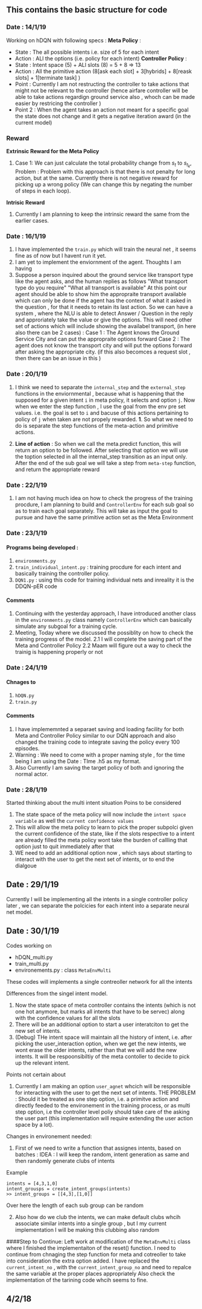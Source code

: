 ## This contains the basic structure for code
### Date : 14/1/19 
Working on hDQN with following specs :
**Meta Policy** :
- State : The all possible intents i.e. size of 5 for each intent
- Action : ALl the options (i.e. policy for each intent)
**Controller Policy** : 
- State : Intent space (5) + ALl slots (8) = 5 + 8 => 13
- Action : All the primitive action (8[ask each slot] + 3[hybrids] + 8[reask slots] + 1[terminate task] )
- Point : Currently I am not restructing the controller to take actions that might not be relevant to the controller (hence airfare controller will be able to take actions regardign ground service also , whoch can be made easier by restricing the controller )
- Point 2 : When the agent takes an action not meant for a specific goal the state does not change and it gets a negative iteration award (in the current model)

### Reward
**Extrinsic Reward for the Meta Policy**
1. Case 1: We can just calculate the total probability change from $s_t$ to $s_{t_k}$, Problem : Problem with this approach is that there is not penalty for long action, but at the same.
Currently there is not negative reward for picking up a wrong policy (We can change this by negating the number of steps in each loop).

**Intrisic Reward**
1. Currently I am planning to keep the intrinsic reward the same from the earlier cases.


### Date : 16/1/19
1. I have implemented the `train.py` which will train the neural net , it seems fine as of now but I havent run it yet.
2. I am yet to implement the enviornment of the agent.
Thoughts I am having
1. Suppose a person inquired about the ground service like transport type like the agent asks, and the human replies as follows
"What transport type do you require"
"What all transport is available"
At this point our agent should be able to show him the appropraite transport available which can only be done if the agent has the context of what it asked in the question , for that it needs to retain its last action.
So we can have a system , where the NLU is able to detect Answer / Question in the reply and approriately take the value or give the options.
This will need other set of actions which will include showing the availabel transport, (in here also there can be 2 cases) : 
Case 1 : The Agent knows the Ground Service City and can put the appropraite options forward
Case 2 : The agent does not know the transport city and will put the options forward after asking the appropriate city. (if this also becomces a request slot , then there can be an issue in this )

### Date : 20/1/19
1. I think we need to separate the `internal_step` and the `external_step` functions in the enviornmental , because what is happening that the supposed for a given intent `i` in meta policy, it selects and option `j`. Now when we enter the step function , I use the goal from the env pre set values. i.e. the goal is set to `i` and bacuse of this actions pertaining to policy of `j` when taken  are not propely rewarded. **1**. So what we need to do is separate the step functions of the meta-action and primitive actions.

2. **Line of action** : So when we call the meta.predict function, this will return an option to be followed. After selecting that option we will use the toption selected in all the internal_step transition as an input only. After the end of the sub goal we will take a step from `meta-step` function, and return the appropriate reward


### Date : 22/1/19
1. I am not having much idea on how to check the progress of the training procdure, I am planning to build and `ControllerEnv` for each sub goal so as to train each goal separately. This will take as input the goal to pursue and have the same primitive action set as the Meta Environment



### Date : 23/1/19
#### Programs being developed : 
 1. `environments.py`
 2. `train_individual_intent.py` : training procdure for each intent and basically training the controller policy.
 3. `DQN1.py` : using this code for training individual nets and inreality it is the DDQN-pER code  
#### Comments
1. Continuing with the yesterday approach, I have introduced another class in the `environments.py` class namely `ControllerEnv` which can basically simulate any subgoal for a training cycle. 
2. Meeting, Today where we discussed the possiblity on how to check the training progress of the model.
    2.1 I will complete the saving part of the Meta and Controller Policy
    2.2 Maam will figure out a way to check the trainig is happening properly or not
   
### Date : 24/1/19
#### Chnages to 
 1. `hDQN.py`
 2. `train.py`
 #### Comments
 1. I have implememnted a separaet saving and loading facility for both Meta and Controller Policy similar to our DQN approach and also changed the training code to integrate saving the policy every 100 episodes.
 2. Warning : We need to come with a proper naming style , for the time being I am using the Date : TIme .h5 as my format. 
 3. Also Currently I am saving the target policy of both and ignoring the normal actor.
<!-- # To Continue 
Continie from line 60 in the train co

de and set an appropritate annealing factor for the meta and controller policy which can take into account the intital bad controller policies and and hence have low annealing factor in the starting but as a the training progress the annesling factor adjusts accordingly -->

### Date : 28/1/19
Started thinking about the multi intent situation
Poins to be considered
1. The state space of the meta policy will now include the `intent space variable` as well the `current confidence values`
2. This will allow the meta policy to learn to pick the proper subpolci given the current confidence of the state, like 
if the slots respective to a intent are already filled the meta policy wont take the burden of callling that option just to quit immediately after that
3. WE need to add an additional option now , which says about starting to interact with the user to get the next set of intents, or to end the dialgoue

## Date : 29/1/19
Currently I will be implementing all the intents in a single controller policy later , we can separate the polcicies
for each intent into a separate neural net model.

## Date : 30/1/19
Codes working on 
- hDQN_multi.py
- train_multi.py
- environements.py : class `MetaEnvMulti` 

These codes will implements a single contreoller network for all the intents

Differences from the singel intent model.
1. Now the state space of meta controller contains the intents (which is not one hot anymore, but marks all intents that have to be servec)
along with the confidence values for all the slots
2. There will be an additional option to start a user interatciton to get the new set of intents.
3. (Debug) THe intent space will maintain all the history of intent, i.e. after picking the user_interaction option, when 
we get the new intents, we wont erase the older intents, rather than that we will add the new intents. It will be respoonsibiltiy of the meta contoller to decide to pick up the relevant intent.

Points not certain about
1. Currently I am making an option `user_agnet` whcich will be responsible for interacting with the user to get the next set of intents. THE PROBLEM : Should it be treated as one step option, i.e. a primitve action and directly feeded to the environement in the training process, or as multi step option, i.e the controller level poliy should take care of the asking the user part (this implementation will require extending the user action space by a lot).

Changes in environement needed:
1. First of we need to write a function that assignes intents, based on batches : IDEA : I will keep the random, intent generation as same and then randomly generate clubs of intents

Example

```buildoutcfg
intents = [4,3,1,0]
intent_grousps = create_intent_groups(intents)
>> intent_groups = [[4,3],[1,0]]

```
Over here the length of each sub group can be random

2. Also how do we club the intents, we can make default clubs whcih associate similar intents into a single group , but I my current implementation I will be making this clubbing also random

####Step to Continue: 
Left work at modification of the `MetaEnvMulti` class where I finished the implementaiton of the reset() function. I need to continue from chnaging the step function for meta and cotreoller to take into consideration the extra option added. I have replaced the `current_intent_no` , with the `current_intent_group_no` and need to repalce the same variable at the proper places appropriately Also check the implementation of the tarining code whcih seems to fine.


## 4/2/18
